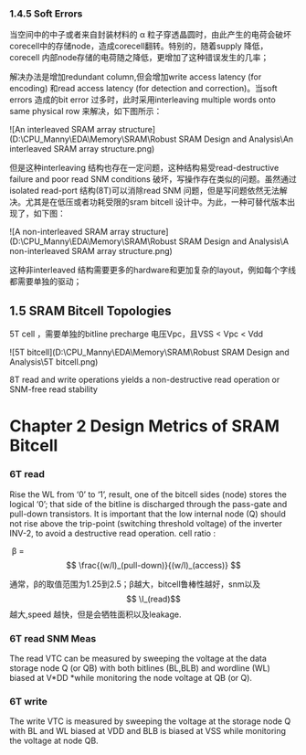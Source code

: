 ### 1.4.5 Soft Errors

当空间中的中子或者来自封装材料的 &alpha; 粒子穿透晶圆时，由此产生的电荷会破坏corecell中的存储node，造成corecell翻转。特别的，随着supply 降低，corecell 内部node存储的电荷随之降低，更增加了这种错误发生的几率；

解决办法是增加redundant column,但会增加write access latency (for encoding) 和read access latency (for detection and correction)。当soft errors 造成的bit error 过多时，此时采用interleaving multiple
words onto same physical row 来解决，如下图所示：

![An interleaved SRAM array structure](D:\CPU_Manny\EDA\Memory\SRAM\Robust SRAM Design and Analysis\An interleaved SRAM array structure.png)

但是这种interleaving 结构也存在一定问题，这种结构易受read-destructive failure and poor read SNM conditions 破坏，写操作存在类似的问题。虽然通过isolated read-port 结构(8T)可以消除read SNM 问题，但是写问题依然无法解决。尤其是在低压或者功耗受限的sram bitcell 设计中。为此，一种可替代版本出现了，如下图：

![A non-interleaved SRAM array structure](D:\CPU_Manny\EDA\Memory\SRAM\Robust SRAM Design and Analysis\A non-interleaved SRAM array structure.png)

这种非interleaved 结构需要更多的hardware和更加复杂的layout，例如每个字线都需要单独的驱动；

## 1.5 SRAM Bitcell Topologies

5T cell ，需要单独的bitline precharge 电压Vpc，且VSS < Vpc < Vdd

![5T bitcell](D:\CPU_Manny\EDA\Memory\SRAM\Robust SRAM Design and Analysis\5T bitcell.png)

8T read and write operations yields a non-destructive read operation or SNM-free
read stability

# Chapter 2 Design Metrics of SRAM Bitcell

### 6T read 

Rise the WL from ‘0’ to ‘1’, result, one of the bitcell sides (node) stores the logical ‘0’; that side of the bitline is discharged through the pass-gate and pull-down transistors.
It is important that the low internal node (Q) should not rise above the trip-point (switching threshold voltage) of the inverter INV-2, to avoid a destructive read operation.
cell ratio :

​						&beta; = $$ \frac{(w/l)_(pull-down)}{(w/l)_(access)} $$ 

通常，&beta;的取值范围为1.25到2.5；&beta;越大，bitcell鲁棒性越好，snm以及$$ \I_(read)$$越大,speed 越快，但是会牺牲面积以及leakage.

### 6T read SNM Meas

The read VTC can be measured by sweeping the voltage at the data storage node Q (or QB) with both bitlines (BL,BLB) and wordline (WL) biased at V*DD *while monitoring the node voltage at QB (or Q).

### 6T write

The write VTC is measured by sweeping the voltage at the storage node Q with BL and WL biased at VDD and BLB is biased at VSS  while monitoring the voltage at node QB. 
